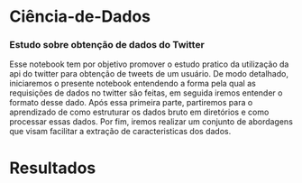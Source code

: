 # Ciência-de-Dados
### Estudo sobre obtenção de dados do Twitter

   Esse notebook tem por objetivo promover o estudo pratico da utilização da api do twitter para obtenção de tweets de um usuário. De modo detalhado, iniciaremos o presente notebook entendendo a forma pela qual as requisições de dados no twitter são feitas, em seguida iremos entender o formato desse dado. Após essa primeira parte, partiremos para o aprendizado de como estruturar os dados bruto em diretórios e como processar essas dados. Por fim, iremos realizar um conjunto de abordagens que visam facilitar a extração de caracteristicas dos dados.
   
# Resultados


